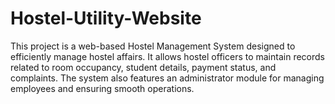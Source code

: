 # Hostel-Utility-Website
This project is a web-based Hostel Management System designed to efficiently manage hostel affairs. It allows hostel officers to maintain records related to room occupancy, student details, payment status, and complaints. The system also features an administrator module for managing employees and ensuring smooth operations.
